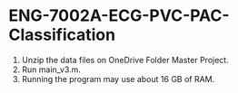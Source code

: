 # ENG-7002A-ECG-PVC-PAC-Classification

1. Unzip the data files on OneDrive Folder Master Project.
2. Run main_v3.m.
3. Running the program may use about 16 GB of RAM.

